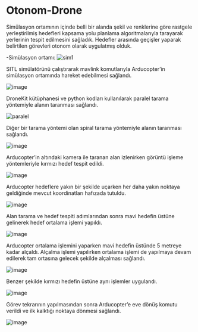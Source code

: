 # Otonom-Drone
Simülasyon ortamının içinde belli bir alanda şekil ve renklerine göre rastgele yerleştirilmiş hedefleri kapsama yolu planlama algoritmalarıyla tarayarak yerlerinin tespit edilmesini sağladık. 
Hedefler arasında geçişler yaparak belirtilen görevleri otonom olarak uygulatmış olduk.

-Simülasyon ortamı:
![sim1](https://user-images.githubusercontent.com/22642119/179230042-5698b094-8af1-45fa-b374-e73db6ac06f8.png)

SITL simülatörünü çalıştırarak mavlink komutlarıyla Arducopter’in simülasyon ortamında hareket edebilmesi sağlandı.

![image](https://user-images.githubusercontent.com/22642119/179230373-b3c9d200-4901-4270-a7a1-837b65c5f4ac.png)

DroneKit kütüphanesi ve python kodları kullanılarak paralel tarama yöntemiyle alanın taranması sağlandı.

![paralel](https://user-images.githubusercontent.com/22642119/179231357-1806e3e0-2e35-4c02-9324-1acdf2690d4e.png)

Diğer bir tarama yöntemi olan spiral tarama yöntemiyle alanın taranması sağlandı.

![image](https://user-images.githubusercontent.com/22642119/179230507-e1982bb5-dff5-4361-81c7-0278d3722473.png)

Arducopter’in altındaki kamera ile taranan alan izlenirken görüntü işleme yöntemleriyle kırmızı hedef tespit edildi.

![image](https://user-images.githubusercontent.com/22642119/179230552-66f3de81-8ab4-4ff8-b5d7-a94be32966b9.png)

Arducopter hedeflere yakın bir şekilde uçarken her daha yakın noktaya geldiğinde mevcut koordinatları hafızada tutuldu.

![image](https://user-images.githubusercontent.com/22642119/179230577-c121a1dd-f520-42b6-9bbb-40734c6c9453.png)

Alan tarama ve hedef tespiti adımlarından sonra mavi hedefin üstüne gelinerek hedef ortalama işlemi yapıldı. 

![image](https://user-images.githubusercontent.com/22642119/179230629-a9722d6c-6ee7-4900-806d-7eab544bde04.png)

Arducopter ortalama işlemini yaparken mavi hedefin üstünde 5 metreye kadar alçaldı. 
Alçalma işlemi yapılırken ortalama işlemi de yapılmaya devam edilerek tam ortasına gelecek şekilde alçalması sağlandı.

![image](https://user-images.githubusercontent.com/22642119/179230681-8bb6e1a7-f8fb-4384-9b41-901214d57635.png)

Benzer şekilde kırmızı hedefin üstüne aynı işlemler uygulandı.

![image](https://user-images.githubusercontent.com/22642119/179230706-6b20f089-f780-4345-bdbe-57a6903e832a.png)

Görev tekrarının yapılmasından sonra Arducopter’e eve dönüş komutu verildi ve ilk kalktığı noktaya dönmesi sağlandı.

![image](https://user-images.githubusercontent.com/22642119/179230756-a94af4aa-aea6-44f8-ab41-2905020bf600.png)


